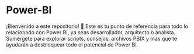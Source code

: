 # Power-BI

¡Bienvenido a este repositorio! 🎉 Este es tu punto de referencia para todo lo relacionado con Power BI, ya seas desarrollador, arquitecto o analista. Sumérgete para explorar scripts, consejos, archivos PBIX y más que te ayudarán a desbloquear todo el potencial de Power BI.
